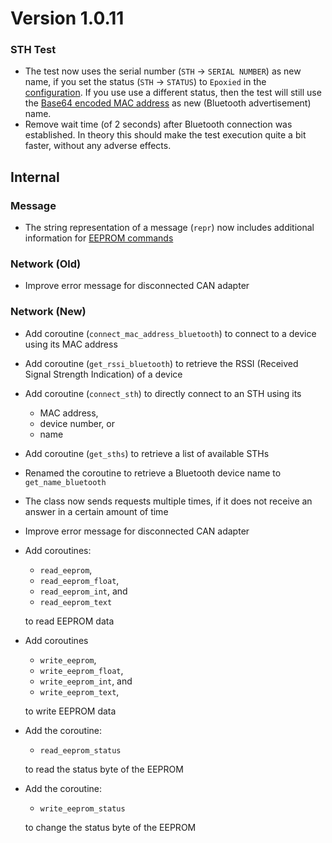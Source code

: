 # Version 1.0.11

### STH Test

- The test now uses the serial number (`STH` → `SERIAL NUMBER`) as new name, if you set the status (`STH` → `STATUS`) to `Epoxied` in the [configuration](../../mytoolit/config/config.yaml). If you use use a different status, then the test will still use the [Base64 encoded MAC address](https://github.com/MyTooliT/ICOc/issues/1) as new (Bluetooth advertisement) name.
- Remove wait time (of 2 seconds) after Bluetooth connection was established. In theory this should make the test execution quite a bit faster, without any adverse effects.

## Internal

### Message

- The string representation of a message (`repr`) now includes additional information for [EEPROM commands](https://mytoolit.github.io/Documentation/#block-eeprom)

### Network (Old)

- Improve error message for disconnected CAN adapter

### Network (New)

- Add coroutine (`connect_mac_address_bluetooth`) to connect to a device using its MAC address
- Add coroutine (`get_rssi_bluetooth`) to retrieve the RSSI (Received Signal Strength Indication) of a device
- Add coroutine (`connect_sth`) to directly connect to an STH using its
  - MAC address,
  - device number, or
  - name
- Add coroutine (`get_sths`) to retrieve a list of available STHs
- Renamed the coroutine to retrieve a Bluetooth device name to `get_name_bluetooth`
- The class now sends requests multiple times, if it does not receive an answer in a certain amount of time
- Improve error message for disconnected CAN adapter
- Add coroutines:

  - `read_eeprom`,
  - `read_eeprom_float`,
  - `read_eeprom_int`, and
  - `read_eeprom_text`

  to read EEPROM data

- Add coroutines

  - `write_eeprom`,
  - `write_eeprom_float`,
  - `write_eeprom_int`, and
  - `write_eeprom_text`,

  to write EEPROM data

- Add the coroutine:

  - `read_eeprom_status`

  to read the status byte of the EEPROM

- Add the coroutine:

  - `write_eeprom_status`

  to change the status byte of the EEPROM
